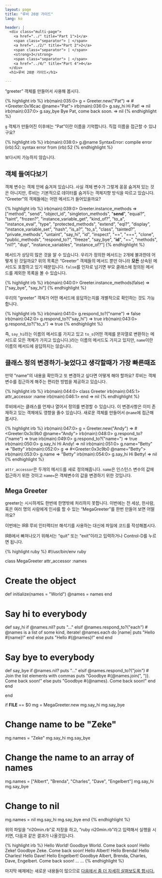 ```yaml
---
layout: page
title: "루비 20분 가이드"
lang: ko

header: |
  <div class="multi-page">
    <a href="../" title="Part 1">1</a>
    <span class="separator"> | </span>
    <a href="../2/" title="Part 2">2</a>
    <span class="separator"> | </span>
    <strong>3</strong>
    <span class="separator"> | </span>
    <a href="../4/" title="Part 4">4</a>
  </div>
  <h1>루비 20분 가이드</h1>

---
```


“greeter” 객체를 만들어서 사용해 봅시다.

{% highlight irb %}
irb(main):035:0> g = Greeter.new("Pat")
=> #<Greeter:0x16cac @name="Pat">
irb(main):036:0> g.say_hi
Hi Pat!
=> nil
irb(main):037:0> g.say_bye
Bye Pat, come back soon.
=> nil
{% endhighlight %}

`g` 객체가 만들어진 이후에는 “Pat”이란 이름을 기억합니다. 직접 이름을 접근할 수 있냐구요?

{% highlight irb %}
irb(main):038:0> g.@name
SyntaxError: compile error
(irb):52: syntax error
        from (irb):52
{% endhighlight %}

보다시피 가능하지 않습니다.

## 객체 들여다보기

객체 변수는 객체 안에 숨겨져 있습니다. 사실 객체 변수가 그렇게 꽁꽁 숨겨져 있는 것은 아니지만, 루비는 기본적으로 데이터를
숨겨두는 객체지향 방식을 따르고 있습니다. “Greeter”의 객체들에는 어떤 메서드가 들어있을까요?

{% highlight irb %}
irb(main):039:0> Greeter.instance_methods
=> ["method", "send", "object_id", "singleton_methods",
  "__send__", "equal?", "taint", "frozen?",
    "instance_variable_get", "kind_of?", "to_a",
    "instance_eval", "type", "protected_methods", "extend",
    "eql?", "display", "instance_variable_set", "hash",
    "is_a?", "to_s", "class", "tainted?", "private_methods",
    "untaint", "say_hi", "id", "inspect", "==", "===",
    "clone", "public_methods", "respond_to?", "freeze",
    "say_bye", "__id__", "=~", "methods", "nil?", "dup",
    "instance_variables", "instance_of?"]
{% endhighlight %}

메서드가 상당히 많은 것을 알 수 있습니다. 우리가 정의한 메서드는 2개에 불과한데
어떻게 된 것일까요? 위의 목록은 “Greeter” 객체들의 메서드 뿐만 아니라 **모든**
상속된 메서드도 포함하고 있기 때문입니다. `false`를 인자로 넘기면 부모 클래스에
정의된 메서드를 제외한 목록을 볼 수 있습니다.

{% highlight irb %}
irb(main):040:0> Greeter.instance_methods(false)
=> ["say_bye", "say_hi"]
{% endhighlight %}

우리의 “greeter” 객체가 어떤 메서드에 응답하는지를 개별적으로 확인하는 것도 가능합니다.

{% highlight irb %}
irb(main):041:0> g.respond_to?("name")
=> false
irb(main):042:0> g.respond_to?("say_hi")
=> true
irb(main):043:0> g.respond_to?("to_s")
=> true
{% endhighlight %}

즉, `say_hi`라는 이름의 메서드를 가지고 있고 `to_s`(어떤 객체를 문자열로 변환하는
메서드로 모든 객체가 가지고 있습니다.)라는 이름의 메서드도 가지고 있지만,
`name`이란 이름의 메서드에 응답하지는 않습니다.

## 클래스 정의 변경하기-늦었다고 생각할때가 가장 빠른때죠

만약 "name"의 내용을 확인하고 또 변경하고 싶다면 어떻게 해야 할까요?
루비는 객체 변수를 접근하게 해주는 편리한 방법을 제공하고 있습니다.

{% highlight irb %}
irb(main):044:0> class Greeter
irb(main):045:1>   attr_accessor :name
irb(main):046:1> end
=> nil
{% endhighlight %}

루비에서는 클래스를 언제나 열어서 정의를 변경할 수 있습니다.
이 변경사항은 이미 존재하고 있는 객체에도 영향을 줄수 있습니다.
새로운 객체를 만들어서 `@name`에 접근해봅시다.

{% highlight irb %}
irb(main):047:0> g = Greeter.new("Andy")
=> #<Greeter:0x3c9b0 @name="Andy">
irb(main):048:0> g.respond_to?("name")
=> true
irb(main):049:0> g.respond_to?("name=")
=> true
irb(main):050:0> g.say_hi
Hi Andy!
=> nil
irb(main):051:0> g.name="Betty"
=> "Betty"
irb(main):052:0> g
=> #<Greeter:0x3c9b0 @name="Betty">
irb(main):053:0> g.name
=> "Betty"
irb(main):054:0> g.say_hi
Hi Betty!
=> nil
{% endhighlight %}

`attr_accessor`은 두개의 메서드를 새로 정의해줍니다. `name`은 인스턴스 변수의
값에 접근하기 위한 것이고 `name=`은 객체변수의 값을 변경하기 위한 것입니다.

## Mega Greeter

greeter는 시시하게도 한번에 한명밖에 처리하지 못합니다. 이번에는 전 세상, 한사람,
혹은 여러 명의 사람에게 인사를 할 수 있는 “MegaGreeter”를 한번 만들어 보면 어떨까요?

이번에는 IRB 루비 인터랙티브 해석기를 사용하는 대신에 파일에 코드를 작성해봅시다.

IRB에서 빠져나오기 위해서는 “quit” 또는 “exit”이라고 입력하거나 Control-D를 누르면 됩니다.

{% highlight ruby %}
#!/usr/bin/env ruby

class MegaGreeter
  attr_accessor :names

  # Create the object
  def initialize(names = "World")
    @names = names
  end

  # Say hi to everybody
  def say_hi
    if @names.nil?
      puts "..."
    elsif @names.respond_to?("each")
      # @names is a list of some kind, iterate!
      @names.each do |name|
        puts "Hello #{name}!"
      end
    else
    puts "Hello #{@names}!"
    end
  end

  # Say bye to everybody
  def say_bye
    if @names.nil?
      puts "..."
    elsif @names.respond_to?("join")
      # Join the list elements with commas
      puts "Goodbye #{@names.join(", ")}.  Come back soon!"
    else
      puts "Goodbye #{@names}.  Come back soon!"
    end
  end

end

if __FILE__ == $0
  mg = MegaGreeter.new
  mg.say_hi
  mg.say_bye

  # Change name to be "Zeke"
  mg.names = "Zeke"
  mg.say_hi
  mg.say_bye

  # Change the name to an array of names
  mg.names = ["Albert", "Brenda", "Charles",
    "Dave", "Engelbert"]
  mg.say_hi
  mg.say_bye

  # Change to nil
  mg.names = nil
  mg.say_hi
  mg.say_bye
end
{% endhighlight %}

위의 파일을 “ri20min.rb”로 저장을 하고, “ruby ri20min.rb”라고 입력해서 실행을 시키면,
다음과 같은 결과가 나올것입니다.

{% highlight irb %}
Hello World!
Goodbye World.  Come back soon!
Hello Zeke!
Goodbye Zeke.  Come back soon!
Hello Albert!
Hello Brenda!
Hello Charles!
Hello Dave!
Hello Engelbert!
Goodbye Albert, Brenda, Charles, Dave, Engelbert.  Come
back soon!
...
...
{% endhighlight %}

마지막 예제에는 새로운 내용들이 많으므로 [다음에서 좀 더 자세히 살펴보도록 합시다.](../4/)

